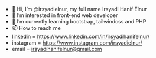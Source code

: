 - 👋 Hi, I’m @irsyadielnur, my full name Irsyadi Hanif Elnur
- 👀 I’m interested in front-end web developer
- 🌱 I’m currently learning bootstrap, tailwindcss and PHP
- 📫 How to reach me
- linkedin = https://www.linkedin.com/in/irsyadihanifelnur/
- instagram = https://www.instagram.com/irsyadielnur/
- email = irsyadihanifelnur@gmail.com

<!---
irsyadielnur/irsyadielnur is a ✨ special ✨ repository because its `README.md` (this file) appears on your GitHub profile.
You can click the Preview link to take a look at your changes.
--->
